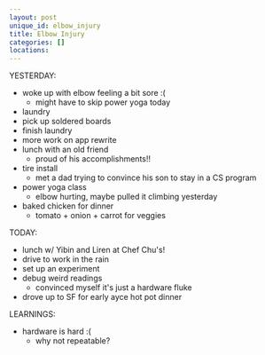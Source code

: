 ```yaml
---
layout: post
unique_id: elbow_injury
title: Elbow Injury
categories: []
locations: 
---
```


YESTERDAY:
* woke up with elbow feeling a bit sore :(
  * might have to skip power yoga today
* laundry
* pick up soldered boards
* finish laundry
* more work on app rewrite
* lunch with an old friend
  * proud of his accomplishments!!
* tire install
  * met a dad trying to convince his son to stay in a CS program
* power yoga class
  * elbow hurting, maybe pulled it climbing yesterday
* baked chicken for dinner
  * tomato + onion + carrot for veggies

TODAY:
* lunch w/ Yibin and Liren at Chef Chu's!
* drive to work in the rain
* set up an experiment
* debug weird readings
  * convinced myself it's just a hardware fluke
* drove up to SF for early ayce hot pot dinner

LEARNINGS:
* hardware is hard :(
  * why not repeatable?
